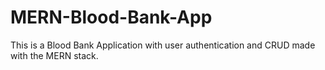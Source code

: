 # MERN-Blood-Bank-App
This is a Blood Bank Application with user authentication and CRUD made with the MERN stack.
